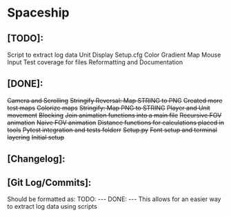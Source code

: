 # Spaceship

## [TODO]:
Script to extract log data
Unit Display
Setup.cfg
Color Gradient Map
Mouse Input
Test coverage for files
Reformatting and Documentation

## [DONE]:
<del>Camera and Scrolling</del>
~~Stringify Reversal: Map STRING to PNG~~
~~Created more test maps~~
~~Colorize maps~~
~~Stringify: Map PNG to STRING~~
~~Player and Unit movement~~
~~Blocking~~
~~Join animation functions into a main file~~
~~Recursive FOV animation~~
~~Naive FOV animation~~
~~Distance functions for calculations placed in tools~~
~~Pytest integration and tests folderr~~
~~Setup.py~~
~~Font setup and terminal layering~~
<del>Initial setup</del>

## [Changelog]:

## [Git Log/Commits]:
Should be formatted as:
    TODO: ---
    DONE: ---
This allows for an easier way to extract log data using scripts